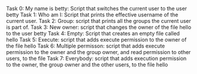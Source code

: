 Task 0: My name is betty: Script that switches the current user to the user betty
Task 1: Who am I: Script that prints the effective username of the current user.
Task 2: Group: script that prints all the groups the current user is part of.
Task 3: New owner: script that changes the owner of the file hello to the user betty
Task 4: Empty: Script that creates an empty file called hello
Task 5: Execute: script that adds execute permission to the owner of the file hello
Task 6: Multiple permisson: script that adds execute permission to the owner and the group owner, and read permission to other users, to the file
Task 7: Everybody: script that adds execution permission to the owner, the group owner and the other users, to the file hello 
